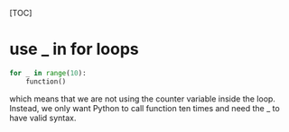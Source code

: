 [TOC]

# use _ in for loops
```python
for _ in range(10):
    function()
```
which means that we are not using the counter variable inside the loop. 
Instead, we only want Python to call function ten times and need the _ to have valid syntax.
